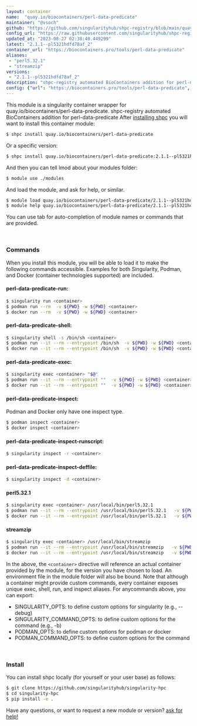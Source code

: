 ```yaml
---
layout: container
name:  "quay.io/biocontainers/perl-data-predicate"
maintainer: "@vsoch"
github: "https://github.com/singularityhub/shpc-registry/blob/main/quay.io/biocontainers/perl-data-predicate/container.yaml"
config_url: "https://raw.githubusercontent.com/singularityhub/shpc-registry/main/quay.io/biocontainers/perl-data-predicate/container.yaml"
updated_at: "2023-08-27 02:38:40.449299"
latest: "2.1.1--pl5321hdfd78af_2"
container_url: "https://biocontainers.pro/tools/perl-data-predicate"
aliases:
 - "perl5.32.1"
 - "streamzip"
versions:
 - "2.1.1--pl5321hdfd78af_2"
description: "shpc-registry automated BioContainers addition for perl-data-predicate"
config: {"url": "https://biocontainers.pro/tools/perl-data-predicate", "maintainer": "@vsoch", "description": "shpc-registry automated BioContainers addition for perl-data-predicate", "latest": {"2.1.1--pl5321hdfd78af_2": "sha256:5d9dcf75e40cb4b720a4b9a70ca25fc9c7897cecc0f12fc07ced07417a87df5b"}, "tags": {"2.1.1--pl5321hdfd78af_2": "sha256:5d9dcf75e40cb4b720a4b9a70ca25fc9c7897cecc0f12fc07ced07417a87df5b"}, "docker": "quay.io/biocontainers/perl-data-predicate", "aliases": {"perl5.32.1": "/usr/local/bin/perl5.32.1", "streamzip": "/usr/local/bin/streamzip"}}
---
```


This module is a singularity container wrapper for quay.io/biocontainers/perl-data-predicate.
shpc-registry automated BioContainers addition for perl-data-predicate
After [installing shpc](#install) you will want to install this container module:


```bash
$ shpc install quay.io/biocontainers/perl-data-predicate
```

Or a specific version:

```bash
$ shpc install quay.io/biocontainers/perl-data-predicate:2.1.1--pl5321hdfd78af_2
```

And then you can tell lmod about your modules folder:

```bash
$ module use ./modules
```

And load the module, and ask for help, or similar.

```bash
$ module load quay.io/biocontainers/perl-data-predicate/2.1.1--pl5321hdfd78af_2
$ module help quay.io/biocontainers/perl-data-predicate/2.1.1--pl5321hdfd78af_2
```

You can use tab for auto-completion of module names or commands that are provided.

<br>

### Commands

When you install this module, you will be able to load it to make the following commands accessible.
Examples for both Singularity, Podman, and Docker (container technologies supported) are included.

#### perl-data-predicate-run:

```bash
$ singularity run <container>
$ podman run --rm  -v ${PWD} -w ${PWD} <container>
$ docker run --rm  -v ${PWD} -w ${PWD} <container>
```

#### perl-data-predicate-shell:

```bash
$ singularity shell -s /bin/sh <container>
$ podman run --it --rm --entrypoint /bin/sh  -v ${PWD} -w ${PWD} <container>
$ docker run --it --rm --entrypoint /bin/sh  -v ${PWD} -w ${PWD} <container>
```

#### perl-data-predicate-exec:

```bash
$ singularity exec <container> "$@"
$ podman run --it --rm --entrypoint ""  -v ${PWD} -w ${PWD} <container> "$@"
$ docker run --it --rm --entrypoint ""  -v ${PWD} -w ${PWD} <container> "$@"
```

#### perl-data-predicate-inspect:

Podman and Docker only have one inspect type.

```bash
$ podman inspect <container>
$ docker inspect <container>
```

#### perl-data-predicate-inspect-runscript:

```bash
$ singularity inspect -r <container>
```

#### perl-data-predicate-inspect-deffile:

```bash
$ singularity inspect -d <container>
```


#### perl5.32.1

```bash
$ singularity exec <container> /usr/local/bin/perl5.32.1
$ podman run --it --rm --entrypoint /usr/local/bin/perl5.32.1   -v ${PWD} -w ${PWD} <container> -c " $@"
$ docker run --it --rm --entrypoint /usr/local/bin/perl5.32.1   -v ${PWD} -w ${PWD} <container> -c " $@"
```


#### streamzip

```bash
$ singularity exec <container> /usr/local/bin/streamzip
$ podman run --it --rm --entrypoint /usr/local/bin/streamzip   -v ${PWD} -w ${PWD} <container> -c " $@"
$ docker run --it --rm --entrypoint /usr/local/bin/streamzip   -v ${PWD} -w ${PWD} <container> -c " $@"
```



In the above, the `<container>` directive will reference an actual container provided
by the module, for the version you have chosen to load. An environment file in the
module folder will also be bound. Note that although a container
might provide custom commands, every container exposes unique exec, shell, run, and
inspect aliases. For anycommands above, you can export:

 - SINGULARITY_OPTS: to define custom options for singularity (e.g., --debug)
 - SINGULARITY_COMMAND_OPTS: to define custom options for the command (e.g., -b)
 - PODMAN_OPTS: to define custom options for podman or docker
 - PODMAN_COMMAND_OPTS: to define custom options for the command

<br>

### Install

You can install shpc locally (for yourself or your user base) as follows:

```bash
$ git clone https://github.com/singularityhub/singularity-hpc
$ cd singularity-hpc
$ pip install -e .
```

Have any questions, or want to request a new module or version? [ask for help!](https://github.com/singularityhub/singularity-hpc/issues)